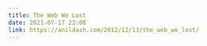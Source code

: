 ```yaml
---
title: The Web We Lost
date: 2021-07-17 22:08
link: https://anildash.com/2012/12/13/the_web_we_lost/
---
```

